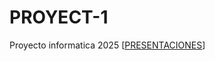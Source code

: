 # PROYECT-1
Proyecto informatica 2025
[[PRESENTACIONES](https://gamma.app/docs/ANALISIS-EXHAUSTIVO-2024-2025-e54h7nt2szm3uvj)]
